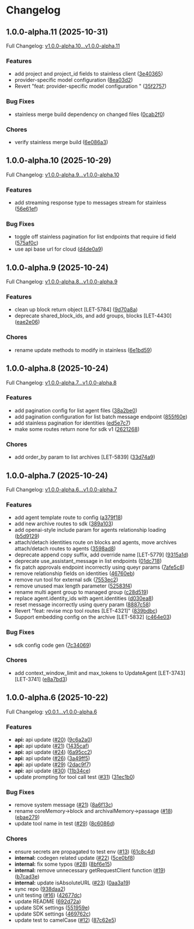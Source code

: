 # Changelog

## 1.0.0-alpha.11 (2025-10-31)

Full Changelog: [v1.0.0-alpha.10...v1.0.0-alpha.11](https://github.com/letta-ai/letta-node/compare/v1.0.0-alpha.10...v1.0.0-alpha.11)

### Features

* add project and project_id fields to stainless client ([3e40365](https://github.com/letta-ai/letta-node/commit/3e403651515619eb67859680b05b204003097389))
* provider-specific model configuration ([8ea03d2](https://github.com/letta-ai/letta-node/commit/8ea03d2e6719a025c065a59b0b361a047880df73))
* Revert "feat: provider-specific model configuration " ([35f2757](https://github.com/letta-ai/letta-node/commit/35f2757b25075b230ab6cece92c177503da7def1))


### Bug Fixes

* stainless merge build dependency on changed files ([0cab2f0](https://github.com/letta-ai/letta-node/commit/0cab2f0087fcb99b68a7c1bb6bc2f815c6ecfcd9))


### Chores

* verify stainless merge build ([6e086a3](https://github.com/letta-ai/letta-node/commit/6e086a3cea7f4152324c34b53201a1df4aff6224))

## 1.0.0-alpha.10 (2025-10-29)

Full Changelog: [v1.0.0-alpha.9...v1.0.0-alpha.10](https://github.com/letta-ai/letta-node/compare/v1.0.0-alpha.9...v1.0.0-alpha.10)

### Features

* add streaming response type to messages stream for stainless ([56e61ef](https://github.com/letta-ai/letta-node/commit/56e61efde6a6cfe73e8f58fefd46cbec8ecc4769))


### Bug Fixes

* toggle off stainless pagination for list endpoints that require id field ([575af0c](https://github.com/letta-ai/letta-node/commit/575af0c4be8eab72f6fe5334e4e14943b2694153))
* use api base url for cloud ([d4de0a9](https://github.com/letta-ai/letta-node/commit/d4de0a946cbf1bb0736455a04c969c50b028ba36))

## 1.0.0-alpha.9 (2025-10-24)

Full Changelog: [v1.0.0-alpha.8...v1.0.0-alpha.9](https://github.com/letta-ai/letta-node/compare/v1.0.0-alpha.8...v1.0.0-alpha.9)

### Features

* clean up block return object  [LET-5784] ([9d70a8a](https://github.com/letta-ai/letta-node/commit/9d70a8aaf6ece09236092dbb1faedb9bf4c06ef0))
* deprecate shared_block_ids, and add groups, blocks [LET-4430] ([eae2e06](https://github.com/letta-ai/letta-node/commit/eae2e06ff465987018b459bb5a711f6d6a0b5e08))


### Chores

* rename update methods to modify in stainless ([6e1bd59](https://github.com/letta-ai/letta-node/commit/6e1bd59fd2634fcf3b3c5cfeeb724e95b7541dfa))

## 1.0.0-alpha.8 (2025-10-24)

Full Changelog: [v1.0.0-alpha.7...v1.0.0-alpha.8](https://github.com/letta-ai/letta-node/compare/v1.0.0-alpha.7...v1.0.0-alpha.8)

### Features

* add pagination config for list agent files ([38a2be0](https://github.com/letta-ai/letta-node/commit/38a2be0e97cb498d0a3b0b3d73d2e0f4d1bf9ae4))
* add pagination configuration for list batch message endpoint ([855f60e](https://github.com/letta-ai/letta-node/commit/855f60e1f54880023a9b927b175deb4ccb085b1d))
* add stainless pagination for identities ([ed5e7c7](https://github.com/letta-ai/letta-node/commit/ed5e7c724e42a10bf08a7bf3c66544f62070e4dc))
* make some routes return none for sdk v1 ([2621268](https://github.com/letta-ai/letta-node/commit/2621268acf05b913e687daf567894651d0aac6d4))


### Chores

* add order_by param to list archives [LET-5839] ([33d74a9](https://github.com/letta-ai/letta-node/commit/33d74a948525b99befe5c53bfd539f7555cfed47))

## 1.0.0-alpha.7 (2025-10-24)

Full Changelog: [v1.0.0-alpha.6...v1.0.0-alpha.7](https://github.com/letta-ai/letta-node/compare/v1.0.0-alpha.6...v1.0.0-alpha.7)

### Features

* add agent template route to config ([a379f18](https://github.com/letta-ai/letta-node/commit/a379f189b301a71a7f229561327481ec9510ef93))
* add new archive routes to sdk ([389a103](https://github.com/letta-ai/letta-node/commit/389a103835dac6e45720e8c640c4f46050bb0320))
* add openai-style include param for agents relationship loading ([b5d9129](https://github.com/letta-ai/letta-node/commit/b5d91299de0444d848d9d340c1f4e97fcf99003c))
* attach/detach identities route on blocks and agents, move archives attach/detach routes to agents ([3598ad8](https://github.com/letta-ai/letta-node/commit/3598ad8be4b5ba0bc8a52d8804aa356e451fbbb8))
* deprecate append copy suffix, add override name [LET-5779] ([9315a1d](https://github.com/letta-ai/letta-node/commit/9315a1d1ce68b0dc3c569a0798dc57a03f9da945))
* deprecate use_assistant_message in list endpoints ([01dc718](https://github.com/letta-ai/letta-node/commit/01dc71801be25019afd1f78897f549e61b50fa83))
* fix patch approvals endpoint incorrectly using queyr params ([7afe5c8](https://github.com/letta-ai/letta-node/commit/7afe5c8f4e59ea35e227741de29656be9f8d7169))
* remove relationship fields on identities ([46760eb](https://github.com/letta-ai/letta-node/commit/46760ebf5f756ac46ad49fedcfaa6376aa765990))
* remove run tool for external sdk ([7553ec2](https://github.com/letta-ai/letta-node/commit/7553ec211dec69ff9c65492f2810abd5d165c322))
* remove unused max length parameter ([52583f4](https://github.com/letta-ai/letta-node/commit/52583f440712308078b2a7df068500f056ed153c))
* rename multi agent group to managed group ([c28d519](https://github.com/letta-ai/letta-node/commit/c28d5193c93e5388ec9ca439e9fbfda0ac9a14b3))
* replace agent.identity_ids with agent.identities ([d030ea8](https://github.com/letta-ai/letta-node/commit/d030ea82e6e23c691c60bc47268e50db1a02b3ad))
* reset message incorrectly using query param ([8887c58](https://github.com/letta-ai/letta-node/commit/8887c5802c50f782562572c650d8b7ffcc0d9fa6))
* Revert "feat: revise mcp tool routes [LET-4321]" ([839bdbc](https://github.com/letta-ai/letta-node/commit/839bdbcb891119452b16554bb58737c6bb3ccefe))
* Support embedding config on the archive [LET-5832] ([c464e03](https://github.com/letta-ai/letta-node/commit/c464e035785567695f998d18c661b1cfb4a35ed0))


### Bug Fixes

* sdk config code gen ([7c34069](https://github.com/letta-ai/letta-node/commit/7c340694b03d629e1a70081ff392440c30c59023))


### Chores

* add context_window_limit and max_tokens to UpdateAgent [LET-3743] [LET-3741] ([e8a7bd3](https://github.com/letta-ai/letta-node/commit/e8a7bd347e8973beefcf467b8da6532b39f74aa1))

## 1.0.0-alpha.6 (2025-10-22)

Full Changelog: [v0.0.1...v1.0.0-alpha.6](https://github.com/letta-ai/letta-node/compare/v0.0.1...v1.0.0-alpha.6)

### Features

* **api:** api update ([#20](https://github.com/letta-ai/letta-node/issues/20)) ([9c6a2a0](https://github.com/letta-ai/letta-node/commit/9c6a2a062121c4859ba0178bc447cbc22249c578))
* **api:** api update ([#21](https://github.com/letta-ai/letta-node/issues/21)) ([1435caf](https://github.com/letta-ai/letta-node/commit/1435cafb5029fdface86014011c49116167521f6))
* **api:** api update ([#24](https://github.com/letta-ai/letta-node/issues/24)) ([6a95cc2](https://github.com/letta-ai/letta-node/commit/6a95cc295c316aaa4c7b0ed9814d824e848e0bb5))
* **api:** api update ([#26](https://github.com/letta-ai/letta-node/issues/26)) ([3a49ff5](https://github.com/letta-ai/letta-node/commit/3a49ff599ad1e6d13911deede4072b5d85b1f0eb))
* **api:** api update ([#29](https://github.com/letta-ai/letta-node/issues/29)) ([2dac9f7](https://github.com/letta-ai/letta-node/commit/2dac9f7d56698a16448ad177558687c4283652d3))
* **api:** api update ([#30](https://github.com/letta-ai/letta-node/issues/30)) ([11b34ce](https://github.com/letta-ai/letta-node/commit/11b34ce4a4dfabd732e997110efa8dc3b92bb7bb))
* update prompting for tool call test ([#31](https://github.com/letta-ai/letta-node/issues/31)) ([31ec1b0](https://github.com/letta-ai/letta-node/commit/31ec1b0ed11b67c7bf34188ca4c17929bc8b1b3a))


### Bug Fixes

* remove system message ([#21](https://github.com/letta-ai/letta-node/issues/21)) ([8a6f13c](https://github.com/letta-ai/letta-node/commit/8a6f13c2d16896693247a97a78425434bec76338))
* rename coreMemory-&gt;block and archivalMemory->passage ([#18](https://github.com/letta-ai/letta-node/issues/18)) ([ebae279](https://github.com/letta-ai/letta-node/commit/ebae2797e1e502681367d639c87b5663be92aace))
* update tool name in test ([#29](https://github.com/letta-ai/letta-node/issues/29)) ([8c6086d](https://github.com/letta-ai/letta-node/commit/8c6086d628026fed19d870fc77f1abe00f6968aa))


### Chores

* ensure secrets are propagated to test env ([#13](https://github.com/letta-ai/letta-node/issues/13)) ([61c8c4d](https://github.com/letta-ai/letta-node/commit/61c8c4d25bfb10173988664b85a0d8ee956293e7))
* **internal:** codegen related update ([#22](https://github.com/letta-ai/letta-node/issues/22)) ([5ce0bf8](https://github.com/letta-ai/letta-node/commit/5ce0bf8ce2a94826a094070bd3762a1efd39f273))
* **internal:** fix some typos ([#28](https://github.com/letta-ai/letta-node/issues/28)) ([8bf6e15](https://github.com/letta-ai/letta-node/commit/8bf6e154e172d094735f7d17b2f73be72abb1513))
* **internal:** remove unnecessary getRequestClient function ([#19](https://github.com/letta-ai/letta-node/issues/19)) ([b7cad3e](https://github.com/letta-ai/letta-node/commit/b7cad3eeaa6ebaaf5d1e85c275d3eb6215f2a275))
* **internal:** update isAbsoluteURL ([#23](https://github.com/letta-ai/letta-node/issues/23)) ([0aa3a19](https://github.com/letta-ai/letta-node/commit/0aa3a19721dab4e793eb21613853baf980bc9e6a))
* sync repo ([938daa2](https://github.com/letta-ai/letta-node/commit/938daa2b3f77f7437210c93459de106303b69035))
* unit testing ([#16](https://github.com/letta-ai/letta-node/issues/16)) ([42677dc](https://github.com/letta-ai/letta-node/commit/42677dcb7bc13658f9da92d828f6b57937b57848))
* update README ([692d72a](https://github.com/letta-ai/letta-node/commit/692d72a56aedc3f51d54e5157358e61645bfc6b3))
* update SDK settings ([551959e](https://github.com/letta-ai/letta-node/commit/551959e73dca1b5105a10a990ecda80a2cff8304))
* update SDK settings ([469762c](https://github.com/letta-ai/letta-node/commit/469762c5bb6828511b3cda1f4d7447053bdaa086))
* update test to camelCase ([#12](https://github.com/letta-ai/letta-node/issues/12)) ([87c62e5](https://github.com/letta-ai/letta-node/commit/87c62e5e18f3d9984c13f95ca809cdf5cae166c4))
